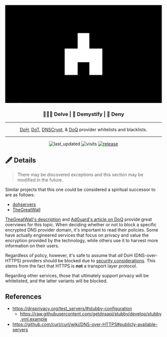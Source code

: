 <div align="center">
  <img src=".github/images/logo.jpg"
       width="600"
       alt="logo"
       longdesc="https://github.com/T145/white-bear/master/README.md" />
  <h3>🏊🏿‍♀️ Delve | 📸 Demystify | 🛑 Deny</h3>
  <hr>
  <p><a href="https://en.wikipedia.org/wiki/DNS_over_HTTPS">DoH</a>, <a href="https://en.wikipedia.org/wiki/DNS_over_TLS">DoT</a>, <a href="https://dnscrypt.info/">DNSCrypt</a>, &amp; <a href="https://adguard.com/en/blog/dns-over-quic.html">DoQ</a> provider whitelists and blacklists.</p>
  <hr>
  <img src="https://badges.pufler.dev/updated/T145/white-bear"1
       alt="last_updated"
       longdesc="https://pufler.dev/git-badges/"
       crossorigin="anonymous"
       referrerpolicy="no-referrer" />
  <img src="https://badges.pufler.dev/visits/T145/white-bear"
       alt="visits"
       longdesc="https://pufler.dev/git-badges/"
       crossorigin="anonymous"
       referrerpolicy="no-referrer" />
  <a href="https://github.com/T145/white-bear/commits/master.atom">
    <img src="https://img.shields.io/static/v1?logo=rss&label=rss&message=feed&color=FFA500"
        alt="release"
        longdesc="https://github.com/badges/shields/"
        crossorigin="anonymous"
        referrerpolicy="no-referrer" />
  </a>
</div>

## 🖋️ Details

> There may be discovered exceptions and this section may be modified in the future.

Similar projects that this one could be considered a spiritual successor to are as follows:

- [dohservers](https://github.com/oneoffdallas/dohservers)
- [TheGreatWall](https://github.com/Sekhan/TheGreatWall)

[TheGreatWall's description](https://github.com/Sekhan/TheGreatWall#what-is-dns-over-https-doh-=) and [AdGuard's article on DoQ](https://adguard.com/en/blog/dns-over-quic.html) provide great overviews for this topic. When deciding whether or not to block a specific encrypted DNS provider domain, it's important to read their policies. Some have actually engineered services that focus on privacy and value the encryption provided by the technology, while others use it to harvest more information on their users.

Regardless of policy, however, it's safe to assume that *all* DoH (DNS-over-HTTPS) providers should be blocked due to [security considerations](https://datatracker.ietf.org/doc/html/rfc8484#section-9). This stems from the fact that HTTPS is **not** a transport layer protocol.

Regarding other services, those that ultimately support privacy will be whitelisted, and the latter variants will be blocked.

## References

- https://dnsprivacy.org/test_servers/#stubby-configuration
  - https://raw.githubusercontent.com/getdnsapi/stubby/develop/stubby.yml.example
- https://github.com/curl/curl/wiki/DNS-over-HTTPS#publicly-available-servers
